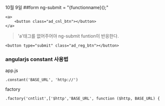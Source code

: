 
10월 9일 
##form ng-submit = "{functionname}();"

	<a>
	    <button class="ad_cnl_btn"></button>
	</a>
> 'a'태그를 없어주어야 ng-submit funtion이 반응한다.
	
	<button type="submit" class="ad_reg_btn"></button>

	
### angularjs constant 사용법
app.js

	.constant('BASE_URL', 'http://')
factory

	.factory('cntlist',['$http','BASE_URL', function ($http, BASE_URL) {
